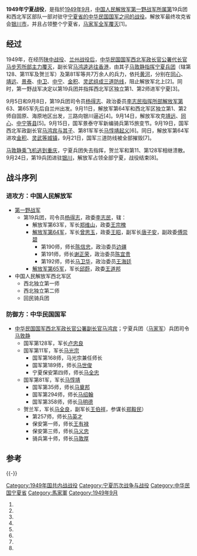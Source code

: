 **1949年宁夏战役**，是指於[1949年9月](https://zh.wikipedia.org/wiki/1949年9月 "wikilink")，[中国人民解放军](../Page/中国人民解放军.md "wikilink")[第一野战军所属第](https://zh.wikipedia.org/wiki/第一野战军 "wikilink")19兵团和西北军区部队一部对驻守[宁夏省的](../Page/寧夏省_\(中華民國\).md "wikilink")[中华民国国军之间的战役](https://zh.wikipedia.org/wiki/中华民国国军 "wikilink")。解放军最终攻克省会[银川市](../Page/银川市.md "wikilink")，并且占领整个宁夏省，[马家军全军覆灭](../Page/马家军.md "wikilink")\[1\]。

## 经过

1949年，在经历[陕中战役](../Page/陕中战役.md "wikilink")、[兰州战役后](https://zh.wikipedia.org/wiki/兰州战役 "wikilink")，[中华民国国军西北军政长官公署代长官](https://zh.wikipedia.org/wiki/中华民国国军 "wikilink")[马步芳所部主力覆灭](../Page/马步芳.md "wikilink")，副长官[马鸿逵逃往香港](https://zh.wikipedia.org/wiki/马鸿逵 "wikilink")，由其子[马敦静指挥宁夏兵团](https://zh.wikipedia.org/wiki/马敦静 "wikilink")（辖第128、第11军及贺兰军）及第81军等共7万余人的兵力，依托[黄河](../Page/黄河.md "wikilink")，分别在[同心](https://zh.wikipedia.org/wiki/同心 "wikilink")、[靖远](https://zh.wikipedia.org/wiki/靖远 "wikilink")、[景泰](https://zh.wikipedia.org/wiki/景泰 "wikilink")、[中卫](https://zh.wikipedia.org/wiki/中卫 "wikilink")、[中宁](https://zh.wikipedia.org/wiki/中宁 "wikilink")、[金积](https://zh.wikipedia.org/wiki/金积 "wikilink")、[灵武组成三道防线](https://zh.wikipedia.org/wiki/灵武 "wikilink")，阻止解放军北上\[2\]。同时，第一野战军决定以第19兵团并指挥西北军区独立第1、第2师进军宁夏\[3\]。

9月5日和9月8日，第19兵团司令员[杨得志](../Page/杨得志.md "wikilink")、政治委员[李志民指挥所部解放军第](../Page/李志民.md "wikilink")63、第65军先后自兰州出发。9月11日，解放军第64军和西北军区独立第1、第2师自固原、海原地区出发，三路向银川逼近\[4\]。9月14日，解放军攻克[靖远](https://zh.wikipedia.org/wiki/靖远 "wikilink")、[同心](https://zh.wikipedia.org/wiki/同心 "wikilink")、[中宁等县](https://zh.wikipedia.org/wiki/中宁 "wikilink")\[5\]。9月15日，国军景泰守军新编骑兵第15旅变节。9月19日，国军西北军政副长官[马鸿宾与其子](../Page/马鸿宾.md "wikilink")、第81军军长[马惇靖起义](https://zh.wikipedia.org/wiki/马惇靖 "wikilink")\[6\]。同日，解放军第64军进攻[金积](https://zh.wikipedia.org/wiki/金积 "wikilink")、[灵武等城镇](https://zh.wikipedia.org/wiki/灵武 "wikilink")，9月21日，国军三道防线被全部摧毁\[7\]。

[马敦静乘飞机逃到重庆](https://zh.wikipedia.org/wiki/马敦静 "wikilink")，宁夏兵团失去指挥，贺兰军和第11、第128军相继溃散。9月24日，第19兵团进驻[银川](https://zh.wikipedia.org/wiki/银川 "wikilink")，解放军占领全部宁夏，战役结束\[8\]。

## 战斗序列

### 进攻方：中国人民解放军

  - [第一野战军](https://zh.wikipedia.org/wiki/第一野战军 "wikilink")
      - 第19兵团，司令员[杨得志](../Page/杨得志.md "wikilink")，政委[李志民](../Page/李志民.md "wikilink")，辖：
          - 解放军第63军，军长[郑维山](../Page/郑维山.md "wikilink")，政委[王宗槐](../Page/王宗槐.md "wikilink")
          - [解放军第64军](https://zh.wikipedia.org/wiki/中国人民解放军第64集团军 "wikilink")，军长[曾思玉](../Page/曾思玉.md "wikilink")，政委[王昭](https://zh.wikipedia.org/wiki/王昭 "wikilink")，副军长[唐子安](https://zh.wikipedia.org/wiki/唐子安 "wikilink")，副政委[傅崇碧](../Page/傅崇碧.md "wikilink")
              - 第190师，师长[陈信忠](https://zh.wikipedia.org/wiki/陈信忠 "wikilink")，政治委员[边疆](../Page/边疆_\(人物\).md "wikilink")
              - 第191师，师长[谢正荣](https://zh.wikipedia.org/wiki/谢正荣 "wikilink")，政治委员[陈宜贵](https://zh.wikipedia.org/wiki/陈宜贵 "wikilink")
              - 第192师，师长[马卫华](https://zh.wikipedia.org/wiki/马卫华 "wikilink")，政治委员[王海廷](https://zh.wikipedia.org/wiki/王海廷 "wikilink")
          - [解放军第65军](https://zh.wikipedia.org/wiki/中国人民解放军第65集团军 "wikilink")，军长[邱蔚](https://zh.wikipedia.org/wiki/邱蔚 "wikilink")，政委[王道邦](../Page/王道邦.md "wikilink")
  - 中国人民解放军西北军区
      - 西北独立第一师
      - 西北独立第二师
      - 回民骑兵团

### 防御方：中华民国国军

  - [中华民国国军西北军政长官公署副长官](https://zh.wikipedia.org/wiki/中华民国国军 "wikilink")[马鸿宾](../Page/马鸿宾.md "wikilink")；宁夏兵团（[马家军](../Page/马家军.md "wikilink")）兵团司令[马敦静](https://zh.wikipedia.org/wiki/马敦静 "wikilink")
      - 国军第128军，军长[卢忠良](../Page/卢忠良.md "wikilink")
      - 国军第11军，军长[马光宗](https://zh.wikipedia.org/wiki/马光宗 "wikilink")
          - 国军第168师，马光宗兼任师长
          - 国军第189师，师长[马世俊](https://zh.wikipedia.org/wiki/马世俊 "wikilink")
          - 宁夏保安第四师，师长[马全忠](https://zh.wikipedia.org/wiki/马全忠 "wikilink")
      - 国军第81军，军长[马惇靖](https://zh.wikipedia.org/wiki/马惇靖 "wikilink")
          - 国军第35师，师长[马奠邦](https://zh.wikipedia.org/wiki/马奠邦 "wikilink")
          - 国军第294师，师长[马绍翰](https://zh.wikipedia.org/wiki/马绍翰 "wikilink")
          - 国军第358师，师长[马明德](https://zh.wikipedia.org/wiki/马明德 "wikilink")
      - 贺兰军，军长[马全良](https://zh.wikipedia.org/wiki/马全良 "wikilink")，副军长[王伯祥](https://zh.wikipedia.org/wiki/王伯祥（陆军少将） "wikilink")，参谋长[郑毅民](https://zh.wikipedia.org/wiki/郑毅民 "wikilink")）
          - 第257师，师长[马英才](https://zh.wikipedia.org/wiki/马英才 "wikilink")
          - 保安第一师，师长[王有禄](https://zh.wikipedia.org/wiki/王有禄 "wikilink")
          - 保安第三师，师长[马义忠](https://zh.wikipedia.org/wiki/马义忠 "wikilink")
          - 骑兵第十师，师长[马敦厚](https://zh.wikipedia.org/wiki/马敦厚 "wikilink")

## 参考

{{-}}

[Category:1949年国共内战战役](https://zh.wikipedia.org/wiki/Category:1949年国共内战战役 "wikilink")
[Category:宁夏历次战争与战役](https://zh.wikipedia.org/wiki/Category:宁夏历次战争与战役 "wikilink")
[Category:中华民国宁夏省](https://zh.wikipedia.org/wiki/Category:中华民国宁夏省 "wikilink")
[Category:馬家軍](https://zh.wikipedia.org/wiki/Category:馬家軍 "wikilink")
[Category:1949年9月](https://zh.wikipedia.org/wiki/Category:1949年9月 "wikilink")

1.

2.

3.
4.

5.
6.
7.

8.